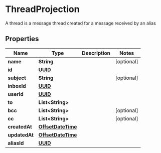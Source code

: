 

# ThreadProjection

A thread is a message thread created for a message received by an alias
## Properties

Name | Type | Description | Notes
------------ | ------------- | ------------- | -------------
**name** | **String** |  |  [optional]
**id** | [**UUID**](UUID) |  | 
**subject** | **String** |  |  [optional]
**inboxId** | [**UUID**](UUID) |  | 
**userId** | [**UUID**](UUID) |  | 
**to** | **List&lt;String&gt;** |  | 
**bcc** | **List&lt;String&gt;** |  |  [optional]
**cc** | **List&lt;String&gt;** |  |  [optional]
**createdAt** | [**OffsetDateTime**](OffsetDateTime) |  | 
**updatedAt** | [**OffsetDateTime**](OffsetDateTime) |  | 
**aliasId** | [**UUID**](UUID) |  | 



